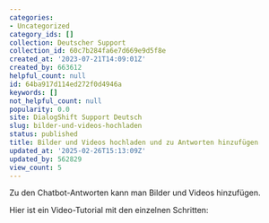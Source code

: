 ```yaml
---
categories:
- Uncategorized
category_ids: []
collection: Deutscher Support
collection_id: 60c7b284fa6e7d669e9d5f8e
created_at: '2023-07-21T14:09:01Z'
created_by: 663612
helpful_count: null
id: 64ba917d114ed272f0d4946a
keywords: []
not_helpful_count: null
popularity: 0.0
site: DialogShift Support Deutsch
slug: bilder-und-videos-hochladen
status: published
title: Bilder und Videos hochladen und zu Antworten hinzufügen
updated_at: '2025-02-26T15:13:09Z'
updated_by: 562829
view_count: 5
---
```


Zu den Chatbot-Antworten kann man Bilder und Videos hinzufügen. 

Hier ist ein Video-Tutorial mit den einzelnen Schritten: